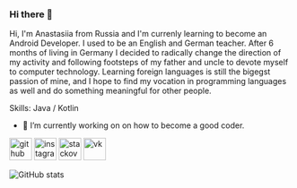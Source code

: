 ### Hi there 👋

Hi, I'm Anastasiia from Russia and I'm currenly learning to become an Android Developer. I used to be an English and German teacher. After 6 months of living in Germany I decided to radically change the direction of my activity and following footsteps of my father and uncle to devote myself to computer technology. Learning foreign languages is still the bigegst passion of mine, and I hope to find my vocation in programming languages as well and do something meaningful for other people.

Skills: Java / Kotlin

- 🔭 I’m currently working on on how to become a good coder. 


[<img src='https://cdn.jsdelivr.net/npm/simple-icons@3.0.1/icons/github.svg' alt='github' height='40'>](https://github.com/AnaBolshakova)  [<img src='https://cdn.jsdelivr.net/npm/simple-icons@3.0.1/icons/instagram.svg' alt='instagram' height='40'>](https://www.instagram.com/ana_kit2/)  [<img src='https://cdn.jsdelivr.net/npm/simple-icons@3.0.1/icons/stackoverflow.svg' alt='stackoverflow' height='40'>](https://stackoverflow.com/users/18322212)  [<img src='https://cdn.jsdelivr.net/npm/simple-icons@3.0.1/icons/vk.svg' alt='vk' height='40'>](https://vk.com/welcomeguestswelcomehome)  

![GitHub stats](https://github-readme-stats.vercel.app/api?username=AnaBolshakova&show_icons=true)  

